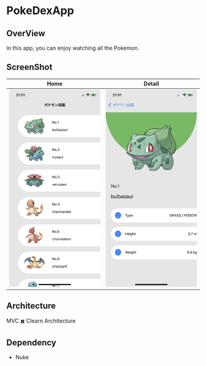 # PokeDexApp
## OverView
In this app, you can enjoy watching all the Pokemon.

## ScreenShot
| Home | Detail |
| :--: | :--: |
| <img width=300 src="./screenshot/Home.png" /> | <img width=300 src="./screenshot/Detail.png" /> |

## Architecture
MVC ✖️ Clearn Architecture

## Dependency
- Nuke
